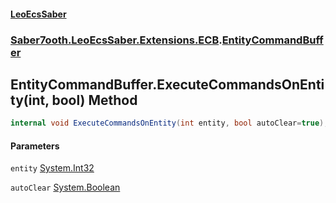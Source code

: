 #### [LeoEcsSaber](index.md 'index')
### [Saber7ooth.LeoEcsSaber.Extensions.ECB](Saber7ooth.LeoEcsSaber.Extensions.ECB.md 'Saber7ooth.LeoEcsSaber.Extensions.ECB').[EntityCommandBuffer](EntityCommandBuffer.md 'Saber7ooth.LeoEcsSaber.Extensions.ECB.EntityCommandBuffer')

## EntityCommandBuffer.ExecuteCommandsOnEntity(int, bool) Method

```csharp
internal void ExecuteCommandsOnEntity(int entity, bool autoClear=true);
```
#### Parameters

<a name='Saber7ooth.LeoEcsSaber.Extensions.ECB.EntityCommandBuffer.ExecuteCommandsOnEntity(int,bool).entity'></a>

`entity` [System.Int32](https://docs.microsoft.com/en-us/dotnet/api/System.Int32 'System.Int32')

<a name='Saber7ooth.LeoEcsSaber.Extensions.ECB.EntityCommandBuffer.ExecuteCommandsOnEntity(int,bool).autoClear'></a>

`autoClear` [System.Boolean](https://docs.microsoft.com/en-us/dotnet/api/System.Boolean 'System.Boolean')
